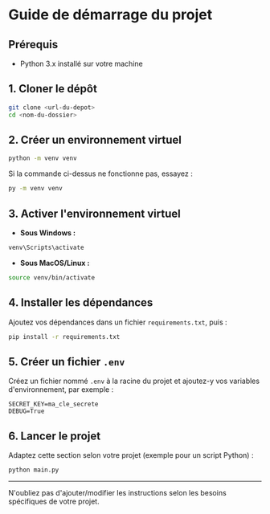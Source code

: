 # Guide de démarrage du projet

## Prérequis
- Python 3.x installé sur votre machine

## 1. Cloner le dépôt
```bash
git clone <url-du-depot>
cd <nom-du-dossier>
```

## 2. Créer un environnement virtuel
```bash
python -m venv venv
```
Si la commande ci-dessus ne fonctionne pas, essayez :
```bash
py -m venv venv
```

## 3. Activer l'environnement virtuel
- **Sous Windows :**
```bash
venv\Scripts\activate
```
- **Sous MacOS/Linux :**
```bash
source venv/bin/activate
```

## 4. Installer les dépendances
Ajoutez vos dépendances dans un fichier `requirements.txt`, puis :
```bash
pip install -r requirements.txt
```

## 5. Créer un fichier `.env`
Créez un fichier nommé `.env` à la racine du projet et ajoutez-y vos variables d'environnement, par exemple :
```
SECRET_KEY=ma_cle_secrete
DEBUG=True
```

## 6. Lancer le projet
Adaptez cette section selon votre projet (exemple pour un script Python) :
```bash
python main.py
```

---
N'oubliez pas d'ajouter/modifier les instructions selon les besoins spécifiques de votre projet. 
